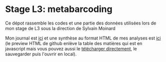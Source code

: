 # Stage L3: metabarcoding
Ce dépot rassemble les codes et une partie des données utilisées lors de mon stage de L3 sous la direction de Sylvain Moinard

Mon journal est [ici](journal.md) et une synthèse au format HTML de mes analyses est [ici](https://htmlpreview.github.io/?https://github.com/cnidaire/stage-L3-metabarcoding/blob/main/analysis/Synthese-du-stage-de-metabarcoding.html) (le preview HTML de github enlève la table des matières qui est en javascript mais vous pouvez aussi le [télécharger directement](https://github.com/cnidaire/stage-L3-metabarcoding/raw/main/analysis/Synthese-du-stage-de-metabarcoding.html), le sauvegarder puis l'ouvrir en local).     
